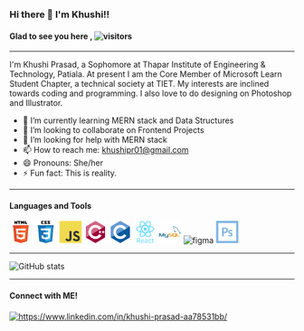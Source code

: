 ### Hi there 👋 I'm Khushi!!

#### Glad to see you here ,  ![visitors](https://visitor-badge.glitch.me/badge?page_id=khushipr.khushipr&left_color=grey&right_color=blue)

***

I'm Khushi Prasad, a Sophomore at Thapar Institute of Engineering & Technology, Patiala.
At present I am the Core Member of Microsoft Learn Student Chapter, a technical society at TIET.
My interests are inclined towards coding and programming. I also love to do designing on Photoshop and Illustrator.


- 🌱 I’m currently learning MERN stack and Data Structures
- 👯 I’m looking to collaborate on Frontend Projects
- 🤔 I’m looking for help with MERN stack
- 📫 How to reach me: <khushipr01@gmail.com>
- 😄 Pronouns: She/her
- ⚡ Fun fact: This is reality.

___


#### Languages and Tools
<p align="left"> <img src="https://raw.githubusercontent.com/devicons/devicon/master/icons/html5/html5-original-wordmark.svg" alt="html5" width="40"/> <img src="https://raw.githubusercontent.com/devicons/devicon/master/icons/css3/css3-original-wordmark.svg" alt="css3" width="40"/> <img src="https://raw.githubusercontent.com/devicons/devicon/master/icons/javascript/javascript-original.svg" alt="javascript" width="40"/> <img src="https://raw.githubusercontent.com/devicons/devicon/master/icons/cplusplus/cplusplus-original.svg" alt="cplusplus" width="40"/> <img src="https://raw.githubusercontent.com/devicons/devicon/master/icons/c/c-original.svg" alt="c" width="40"/> <img src="https://raw.githubusercontent.com/devicons/devicon/master/icons/react/react-original-wordmark.svg" alt="react" width="40"/> <img src="https://raw.githubusercontent.com/devicons/devicon/master/icons/mysql/mysql-original-wordmark.svg" alt="mysql" width="40"/> <img src="https://www.vectorlogo.zone/logos/figma/figma-icon.svg" alt="figma" width="40"/> <img src="https://raw.githubusercontent.com/devicons/devicon/master/icons/photoshop/photoshop-line.svg" alt="photoshop" width="40"/> </p>


***

![GitHub stats](https://github-readme-stats.vercel.app/api?username=khushipr&show_icons=true&theme=react)

***

#### Connect with ME!

<a href="https://linkedin.com/in/https://www.linkedin.com/in/khushi-prasad-aa78531bb/" target="blank"><img align="center" src="https://raw.githubusercontent.com/rahuldkjain/github-profile-readme-generator/master/src/images/icons/Social/linked-in-alt.svg" alt="https://www.linkedin.com/in/khushi-prasad-aa78531bb/" height="30" width="40" /></a>
